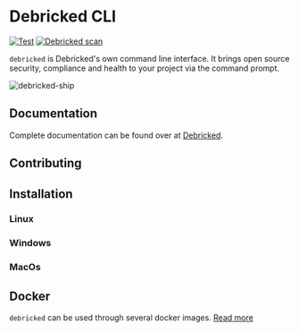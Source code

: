 # Debricked CLI
[![Test](https://github.com/viktigpetterr/debricked-go-cli/actions/workflows/test.yml/badge.svg)](https://github.com/viktigpetterr/debricked-go-cli/actions/workflows/test.yml)
[![Debricked scan](https://github.com/viktigpetterr/debricked-go-cli/actions/workflows/debricked.yml/badge.svg)](https://github.com/viktigpetterr/debricked-go-cli/actions/workflows/debricked.yml)

`debricked` is Debricked's own command line interface. It brings open source security, compliance and health to your project via the command prompt.  

![debricked-ship](https://debricked.com/build/images/spaceship.f6582850.svg)
## Documentation
Complete documentation can be found over at [Debricked](https://debricked.com/docs/integrations/cli.html#debricked-cli).
## Contributing

## Installation

### Linux

### Windows

### MacOs

## Docker
`debricked` can be used through several docker images. [Read more](build/docker/README.md)
